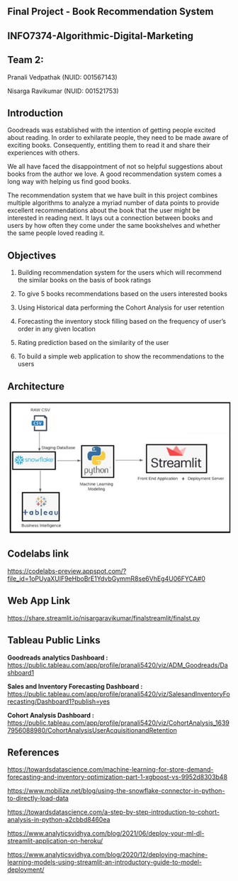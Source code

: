 ## Final Project - Book Recommendation System
## INFO7374-Algorithmic-Digital-Marketing
## Team 2:
Pranali Vedpathak (NUID: 001567143)

Nisarga Ravikumar (NUID: 001521753)

## Introduction
Goodreads was established with the intention of getting people excited about reading. In order to exhilarate people, they need to be made aware of exciting books. Consequently, entitling them to read it and share their experiences with others. 

We all have faced the disappointment of not so helpful suggestions about books from the author we love. A good recommendation system comes a long way with helping us find good books. 

The recommendation system that we have built in this project combines multiple algorithms to analyze a myriad number of data points to provide excellent recommendations about the book that the user might be interested in reading next. It lays out a connection between books and users by how often they come under the same bookshelves and whether the same people loved reading it.


## Objectives
1. Building recommendation system for the users which will recommend the similar books on the basis of book ratings

2. To give 5 books recommendations based on the users interested books 

3. Using Historical data performing the Cohort Analysis for user retention

4. Forecasting the inventory stock filling based on the frequency of user’s order in any given location

5. Rating prediction based on the similarity of the user

6. To build a simple web application to show the recommendations to the users 


## Architecture

![alt text](https://github.com/nisargaRavikumar/ADM/blob/master/FinalProject/architecture.jpg)

## Codelabs link
https://codelabs-preview.appspot.com/?file_id=1oPUyaXUlF9eHboBrE1YdvbGymmR8se6VhEg4U06FYCA#0

## Web App Link
https://share.streamlit.io/nisargaravikumar/finalstreamlit/finalst.py

## Tableau Public Links


**Goodreads analytics Dashboard :**   https://public.tableau.com/app/profile/pranali5420/viz/ADM_Goodreads/Dashboard1

**Sales and Inventory Forecasting Dashboard :** 
https://public.tableau.com/app/profile/pranali5420/viz/SalesandInventoryForecasting/Dashboard1?publish=yes

**Cohort Analysis Dashboard :** 
https://public.tableau.com/app/profile/pranali5420/viz/CohortAnalysis_16397956088980/CohortAnalysisUserAcquisitionandRetention

## References
https://towardsdatascience.com/machine-learning-for-store-demand-forecasting-and-inventory-optimization-part-1-xgboost-vs-9952d8303b48

https://www.mobilize.net/blog/using-the-snowflake-connector-in-python-to-directly-load-data

https://towardsdatascience.com/a-step-by-step-introduction-to-cohort-analysis-in-python-a2cbbd8460ea

https://www.analyticsvidhya.com/blog/2021/06/deploy-your-ml-dl-streamlit-application-on-heroku/

https://www.analyticsvidhya.com/blog/2020/12/deploying-machine-learning-models-using-streamlit-an-introductory-guide-to-model-deployment/
